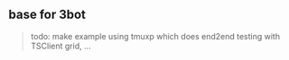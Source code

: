 ## base for 3bot 

> todo: make example using tmuxp which does end2end testing with TSClient grid, ...

